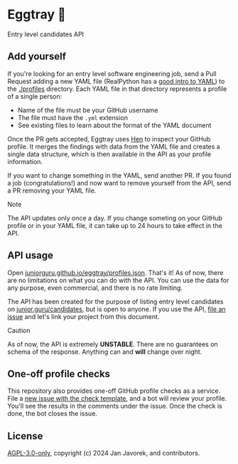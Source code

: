 # Eggtray 🥚
Entry level candidates API

## Add yourself

If you're looking for an entry level software engineering job, send a Pull Request adding a new YAML file (RealPython has a [good intro to YAML](https://realpython.com/python-yaml/)) to the [./profiles](./profiles) directory. Each YAML file in that directory represents a profile of a single person:

- Name of the file must be your GitHub username
- The file must have the `.yml` extension
- See existing files to learn about the format of the YAML document

Once the PR gets accepted, Eggtray uses [Hen](https://github.com/juniorguru/hen) to inspect your GitHub profile. It merges the findings with data from the YAML file and creates a single data structure, which is then available in the API as your profile information.

If you want to change something in the YAML, send another PR. If you found a job (congratulations!) and now want to remove yourself from the API, send a PR removing your YAML file.

> [!NOTE]
> The API updates only once a day. If you change someting on your GitHub profile or in your YAML file, it can take up to 24 hours to take effect in the API.

## API usage

Open [juniorguru.github.io/eggtray/profiles.json](https://juniorguru.github.io/eggtray/profiles.json). That's it! As of now, there are no limitations on what you can do with the API. You can use the data for any purpose, even commercial, and there is no rate limiting.

The API has been created for the purpose of listing entry level candidates on [junior.guru/candidates](https://junior.guru/candidates/), but is open to anyone. If you use the API, [file an issue](https://github.com/juniorguru/eggtray/issues) and let's link your project from this document.

> [!CAUTION]
> As of now, the API is extremely **UNSTABLE**. There are no guarantees on schema of the response. Anything can and **will** change over night.

## One-off profile checks

This repository also provides one-off GitHub profile checks as a service. File a [new issue with the check template](https://github.com/juniorguru/eggtray/issues/new?template=check.md), and a bot will review your profile. You'll see the results in the comments under the issue. Once the check is done, the bot closes the issue.

## License
[AGPL-3.0-only](LICENSE), copyright (c) 2024 Jan Javorek, and contributors.
